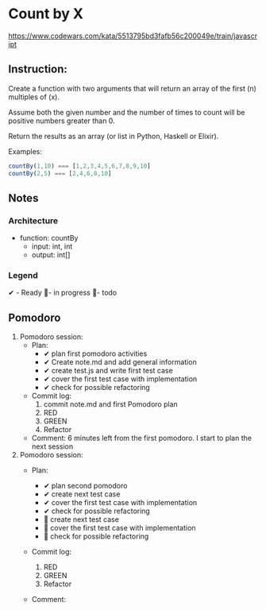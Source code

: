 # Count by X
https://www.codewars.com/kata/5513795bd3fafb56c200049e/train/javascript
## Instruction:
Create a function with two arguments that will return an array of the first (n) multiples of (x).

Assume both the given number and the number of times to count will be positive numbers greater than 0.

Return the results as an array (or list in Python, Haskell or Elixir).

Examples:
```javascript
countBy(1,10) === [1,2,3,4,5,6,7,8,9,10]
countBy(2,5) === [2,4,6,8,10]
```

## Notes
### Architecture
* function: countBy
    * input: int, int
    * output: int[]
	
### Legend
 ✔ - Ready
 🚧- in progress
 📃- todo
 
## Pomodoro
1. Pomodoro session:
    * Plan:  
        * ✔ plan first pomodoro activities
        * ✔ Create note.md and add general information 
        * ✔ create test.js and write first test case
        * ✔ cover the first test case with implementation
        * ✔ check for possible refactoring
    * Commit log:
        1. commit note.md and first Pomodoro plan
        1. RED
        1. GREEN
        1. Refactor
    * Comment: 6 minutes left from the first pomodoro. I start to plan the next session
1. Pomodoro session:
    * Plan:  
        * ✔ plan second pomodoro
        * ✔ create next test case
        * ✔ cover the first test case with implementation
        * ✔ check for possible refactoring
        * 📃 create next test case
        * 📃 cover the first test case with implementation
        * 📃 check for possible refactoring
    * Commit log:
        1. RED
        1. GREEN
        1. Refactor

    * Comment: 